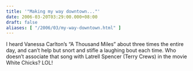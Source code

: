 ```yaml
---
title: '"Making my way downtown..."'
date: 2006-03-20T03:29:00.000+08:00
draft: false
aliases: [ "/2006/03/my-way-downtown.html" ]
---
```


I heard Vanessa Carlton’s “A Thousand Miles” about three times the entire day, and can’t help but snort and stifle a laughing bout each time. Who doesn’t associate that song with Latrell Spencer (Terry Crews) in the movie White Chicks? LOL!